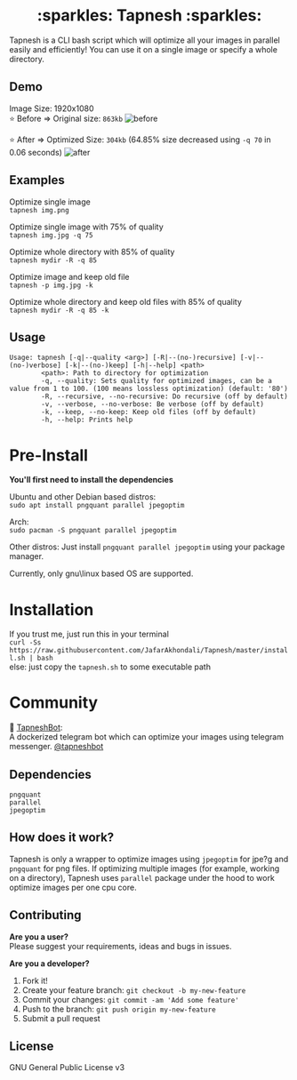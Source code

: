 <h1 align=center > 
    :sparkles: Tapnesh :sparkles:
</h1>
Tapnesh is a CLI bash script which will optimize all your images in parallel easily and efficiently!
You can use it on a single image or specify a whole directory.

Demo
---
Image Size: 1920x1080  
:star: Before => Original size: `863kb`
![before](https://user-images.githubusercontent.com/11364402/88002052-d581e400-cb16-11ea-94b2-8d369b60d5fc.jpg)

:star: After  => Optimized Size: `304kb` (64.85% size decreased using `-q 70` in 0.06 seconds)
![after](https://user-images.githubusercontent.com/11364402/88002736-77560080-cb18-11ea-89d6-69740a6e3ec6.jpg)


Examples
---
Optimize single image   
`tapnesh img.png`

Optimize single image with 75% of quality   
`tapnesh img.jpg -q 75`

Optimize whole directory with 85% of quality    
`tapnesh mydir -R -q 85`

Optimize image and keep old file     
`tapnesh -p img.jpg -k `

Optimize whole directory and keep old files with 85% of quality    
`tapnesh mydir -R -q 85 -k `


Usage
---
```
Usage: tapnesh [-q|--quality <arg>] [-R|--(no-)recursive] [-v|--(no-)verbose] [-k|--(no-)keep] [-h|--help] <path>
        <path>: Path to directory for optimization
        -q, --quality: Sets quality for optimized images, can be a value from 1 to 100. (100 means lossless optimization) (default: '80')
        -R, --recursive, --no-recursive: Do recursive (off by default)
        -v, --verbose, --no-verbose: Be verbose (off by default)
        -k, --keep, --no-keep: Keep old files (off by default)
        -h, --help: Prints help

```

Pre-Install
===
**You'll first need to install the dependencies**

Ubuntu and other Debian based distros:   
`sudo apt install pngquant parallel jpegoptim`

Arch:   
`sudo pacman -S pngquant parallel jpegoptim`

Other distros:
Just install `pngquant parallel jpegoptim` using your package manager.  

Currently, only gnu\linux based OS are supported. 
 
Installation
===      

If you trust me, just run this in your terminal       
`curl -Ss https://raw.githubusercontent.com/JafarAkhondali/Tapnesh/master/install.sh | bash`  
else: just copy the `tapnesh.sh` to some executable path  


Community
===
:robot: [TapneshBot](https://github.com/AlirezaKm/TapneshBot):   
A dockerized telegram bot which can optimize your images using telegram messenger.
[@tapneshbot](http://t.me/tapneshbot)

Dependencies
---
```
pngquant
parallel
jpegoptim
```

How does it work?
---
Tapnesh is only a wrapper to optimize images using `jpegoptim` for jpe?g and `pngquant` for png files.
If optimizing multiple images (for example, working on a directory), Tapnesh uses `parallel` package under the hood to work optimize images per one cpu core. 


## Contributing
**Are you a user?**  
Please suggest your requirements, ideas and bugs in issues.

**Are you a developer?**

1. Fork it!
2. Create your feature branch: `git checkout -b my-new-feature`
3. Commit your changes: `git commit -am 'Add some feature'`
4. Push to the branch: `git push origin my-new-feature`
5. Submit a pull request

## License

GNU General Public License v3
